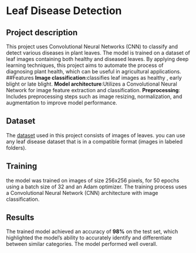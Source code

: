 # Leaf Disease Detection
## Project description
This project uses Convolutional Neural Networks (CNN) to classify and detect various diseases in plant leaves. The model is trained on a dataset of leaf images containing both healthy and diseased leaves. By applying deep learning techniques, this project aims to automate the process of diagnosing plant health, which can be useful in agricultural applications.
##Features
**Image classification**:classifies leaf images as healthy , early blight or late blight.
**Model architecture**:Utilizes a Convolutional Neural Network for image feature extraction and classification.
**Preprocessing**: Includes preprocessing steps such as image resizing, normalization, and augmentation to improve model performance.
## Dataset 
The [dataset](https://www.kaggle.com/datasets/arjuntejaswi/plant-village) used in this project consists of images of leaves. you can use any leaf disease dataset that is in a compatible format (images in labeled folders).
## Training
the model was trained on images of size 256x256 pixels, for 50 epochs using a batch size of 32 and an Adam optimizer. The training process uses a Convolutional Neural Network (CNN) architecture with image classification.
## Results
The trained model achieved an accuracy of **98%** on the test set, which highlighted the model’s ability to accurately identify and differentiate between similar categories. The model performed well overall.

